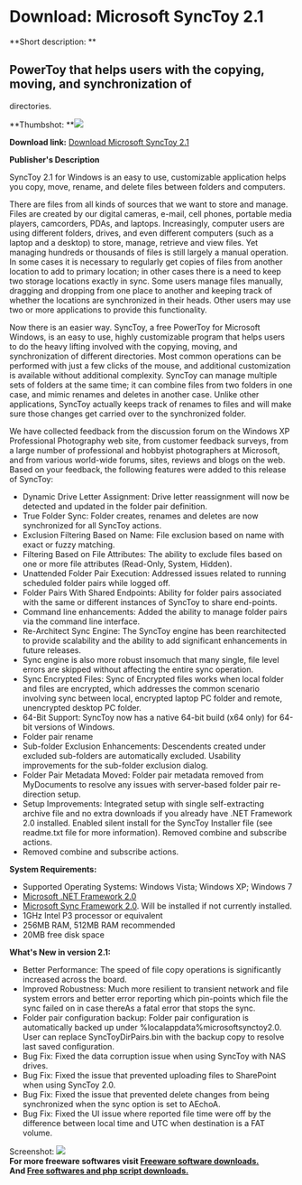 # Download: Microsoft SyncToy 2.1

**Short description: **

## PowerToy that helps users with the copying, moving, and synchronization of
directories.

  
**Thumbshot: **![](http://www.freewarefiles.com/screenshot/ms_synctoy_md.jpg)   
  
**Download link:** [Download Microsoft SyncToy 2.1](http://freesoftwares.boysofts.com/Microsoft-SyncToy_program_14920.html)  
  

**Publisher's Description**  
  

SyncToy 2.1 for Windows is an easy to use, customizable application helps you
copy, move, rename, and delete files between folders and computers.

There are files from all kinds of sources that we want to store and manage.
Files are created by our digital cameras, e-mail, cell phones, portable media
players, camcorders, PDAs, and laptops. Increasingly, computer users are using
different folders, drives, and even different computers (such as a laptop and
a desktop) to store, manage, retrieve and view files. Yet managing hundreds or
thousands of files is still largely a manual operation. In some cases it is
necessary to regularly get copies of files from another location to add to
primary location; in other cases there is a need to keep two storage locations
exactly in sync. Some users manage files manually, dragging and dropping from
one place to another and keeping track of whether the locations are
synchronized in their heads. Other users may use two or more applications to
provide this functionality.

Now there is an easier way. SyncToy, a free PowerToy for Microsoft Windows, is
an easy to use, highly customizable program that helps users to do the heavy
lifting involved with the copying, moving, and synchronization of different
directories. Most common operations can be performed with just a few clicks of
the mouse, and additional customization is available without additional
complexity. SyncToy can manage multiple sets of folders at the same time; it
can combine files from two folders in one case, and mimic renames and deletes
in another case. Unlike other applications, SyncToy actually keeps track of
renames to files and will make sure those changes get carried over to the
synchronized folder.

We have collected feedback from the discussion forum on the Windows XP
Professional Photography web site, from customer feedback surveys, from a
large number of professional and hobbyist photographers at Microsoft, and from
various world-wide forums, sites, reviews and blogs on the web. Based on your
feedback, the following features were added to this release of SyncToy:

  * Dynamic Drive Letter Assignment: Drive letter reassignment will now be detected and updated in the folder pair definition. 
  * True Folder Sync: Folder creates, renames and deletes are now synchronized for all SyncToy actions. 
  * Exclusion Filtering Based on Name: File exclusion based on name with exact or fuzzy matching. 
  * Filtering Based on File Attributes: The ability to exclude files based on one or more file attributes (Read-Only, System, Hidden). 
  * Unattended Folder Pair Execution: Addressed issues related to running scheduled folder pairs while logged off. 
  * Folder Pairs With Shared Endpoints: Ability for folder pairs associated with the same or different instances of SyncToy to share end-points. 
  * Command line enhancements: Added the ability to manage folder pairs via the command line interface. 
  * Re-Architect Sync Engine: The SyncToy engine has been rearchitected to provide scalability and the ability to add significant enhancements in future releases. 
  * Sync engine is also more robust insomuch that many single, file level errors are skipped without affecting the entire sync operation. 
  * Sync Encrypted Files: Sync of Encrypted files works when local folder and files are encrypted, which addresses the common scenario involving sync between local, encrypted laptop PC folder and remote, unencrypted desktop PC folder. 
  * 64-Bit Support: SyncToy now has a native 64-bit build (x64 only) for 64-bit versions of Windows. 
  * Folder pair rename 
  * Sub-folder Exclusion Enhancements: Descendents created under excluded sub-folders are automatically excluded. Usability improvements for the sub-folder exclusion dialog. 
  * Folder Pair Metadata Moved: Folder pair metadata removed from MyDocuments to resolve any issues with server-based folder pair re-direction setup. 
  * Setup Improvements: Integrated setup with single self-extracting archive file and no extra downloads if you already have .NET Framework 2.0 installed. Enabled silent install for the SyncToy Installer file (see readme.txt file for more information). Removed combine and subscribe actions. 
  * Removed combine and subscribe actions. 

**System Requirements:**

  * Supported Operating Systems: Windows Vista; Windows XP; Windows 7 
  * [Microsoft .NET Framework 2.0](http://www.freewarefiles.com/Microsoft-NET-Framework-x-Final_program_16026.html)
  * [Microsoft Sync Framework 2.0](http://www.microsoft.com/downloads/details.aspx?FamilyID=89adbb1e-53ff-41b5-ba17-8e43a2e66254&displaylang=en). Will be installed if not currently installed. 
  * 1GHz Intel P3 processor or equivalent 
  * 256MB RAM, 512MB RAM recommended 
  * 20MB free disk space 

**What's New in version 2.1:**

  * Better Performance: The speed of file copy operations is significantly increased across the board. 
  * Improved Robustness: Much more resilient to transient network and file system errors and better error reporting which pin-points which file the sync failed on in case thereAs a fatal error that stops the sync. 
  * Folder pair configuration backup: Folder pair configuration is automatically backed up under %localappdata%microsoftsynctoy2.0. User can replace SyncToyDirPairs.bin with the backup copy to resolve last saved configuration. 
  * Bug Fix: Fixed the data corruption issue when using SyncToy with NAS drives. 
  * Bug Fix: Fixed the issue that prevented uploading files to SharePoint when using SyncToy 2.0. 
  * Bug Fix: Fixed the issue that prevented delete changes from being synchronized when the sync option is set to AEchoA. 
  * Bug Fix: Fixed the UI issue where reported file time were off by the difference between local time and UTC when destination is a FAT volume. 

  
  
Screenshot: ![](http://www.freewarefiles.com/screenshot/ms_synctoy.jpg)  
**For more freeware softwares visit [Freeware software downloads.](http://freesoftwares.boysofts.com/)**   
**And [Free softwares and php script downloads.](http://www.boysofts.com/)**

